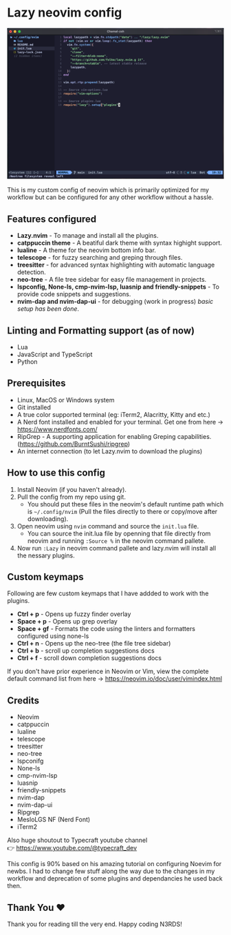 # Lazy neovim config

![Neovim IDE Config Demo](images/neovim-image1.png)

This is my custom config of neovim which is primarily optimized for my workflow but can be configured for any other workflow without a hassle.

## Features configured

-   **Lazy.nvim** - To manage and install all the plugins.
-   **catppuccin theme** - A beatiful dark theme with syntax highight support.
-   **lualine** - A theme for the neovim bottom info bar.
-   **telescope** - for fuzzy searching and greping through files.
-   **treesitter** - for advanced syntax highlighting with automatic language detection.
-   **neo-tree** - A file tree sidebar for easy file management in projects.
-   **lspconfig, None-ls, cmp-nvim-lsp, luasnip and friendly-snippets** - To provide code snippets and suggestions.
-   **nvim-dap and nvim-dap-ui** - for debugging (work in progress) _basic setup has been done_.

## Linting and Formatting support (as of now)

-   Lua
-   JavaScript and TypeScript
-   Python

## Prerequisites

-   Linux, MacOS or Windows system
-   Git installed
-   A true color supported terminal (eg: iTerm2, Alacritty, Kitty and etc.)
-   A Nerd font installed and enabled for your terminal. Get one from here -> https://www.nerdfonts.com/
-   RipGrep - A supporting application for enabling Greping capabilities. (https://github.com/BurntSushi/ripgrep)
-   An internet connection (to let Lazy.nvim to download the plugins)

## How to use this config

1. Install Neovim (if you haven't already).
2. Pull the config from my repo using git.
    - You should put these files in the neovim's default runtime path which is `~/.config/nvim` (Pull the files directly to there or copy/move after downloading).
3. Open neovim using `nvim` command and source the `init.lua` file.
    - You can source the init.lua file by openning that file directly from neovim and running `:Source %` in the neovim command pallete.
4. Now run `:Lazy` in neovim command pallete and lazy.nvim will install all the nessary plugins.

## Custom keymaps

Following are few custom keymaps that I have addded to work with the plugins.

-   **Ctrl + p** - Opens up fuzzy finder overlay
-   **Space + p** - Opens up grep overlay
-   **Space + gf** - Formats the code using the linters and formatters configured using none-ls
-   **Ctrl + n** - Opens up the neo-tree (the file tree sidebar)
-   **Ctrl + b** - scroll up completion suggestions docs
-   **Ctrl + f** - scroll down completion suggestions docs

If you don't have prior experience in Neovim or Vim, view the complete default command list from here -> https://neovim.io/doc/user/vimindex.html

## Credits

-   Neovim
-   catppuccin
-   lualine
-   telescope
-   treesitter
-   neo-tree
-   lspconifg
-   None-ls
-   cmp-nvim-lsp
-   luasnip
-   friendly-snippets
-   nvim-dap
-   nvim-dap-ui
-   Ripgrep
-   MesloLGS NF (Nerd Font)
-   iTerm2

Also huge shoutout to Typecraft youtube channel
<br>👉 https://www.youtube.com/@typecraft_dev

This config is 90% based on his amazing tutorial on configuring Noevim for newbs. I had to change few stuff along the way due to the changes in my workflow and deprecation of some plugins and dependancies he used back then.

## Thank You ❤️

Thank you for reading till the very end. Happy coding N3RDS!
